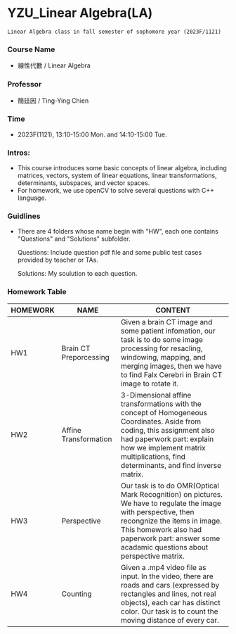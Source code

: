 # YZU_Linear Algebra(LA)
```
Linear Algebra class in fall semester of sophomore year (2023F/1121)
```

### Course Name
- 線性代數 / Linear Algebra

### Professor
- 簡廷因 / Ting-Ying Chien

### Time
- 2023F(1121), 13:10-15:00 Mon. and 14:10-15:00 Tue.

### Intros:
- This course introduces some basic concepts of linear algebra, including matrices, vectors, system of linear equations, linear transformations, determinants, subspaces, and vector spaces.
- For homework, we use openCV to solve several questions with C++ language.

### Guidlines
- There are 4 folders whose name begin with "HW", each one contains "Questions" and "Solutions" subfolder.

  Questions: Include question pdf file and some public test cases provided by teacher or TAs.

  Solutions: My soulution to each question.

### Homework Table
|HOMEWORK|NAME|CONTENT|
|--|--|--|
|HW1|Brain CT Preporcessing|Given a brain CT image and some patient infomation, our task is to do some image processing for resacling, windowing, mapping, and merging images, then we have to find Falx Cerebri in Brain CT image to rotate it.
|HW2|Affine Transformation|3-Dimensional affine transformations with the concept of Homogeneous Coordinates. Aside from coding, this assignment also had paperwork part: explain how we implement matrix multiplications, find determinants, and find inverse matrix.
|HW3|Perspective|Our task is to do OMR(Optical Mark Recognition) on pictures. We have to regulate the image with perspective, then recongnize the items in image. This homework also had paperwork part: answer some acadamic questions about perspective matrix.
|HW4|Counting|Given a .mp4 video file as input. In the video, there are roads and cars (expressed by rectangles and lines, not real objects), each car has distinct color. Our task is to count the moving distance of every car.
